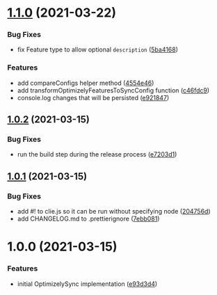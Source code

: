 # [1.1.0](https://github.com/wizeline/optimizely-sync/compare/v1.0.2...v1.1.0) (2021-03-22)


### Bug Fixes

* fix Feature type to allow optional `description` ([5ba4168](https://github.com/wizeline/optimizely-sync/commit/5ba4168e73013990a07874b7ad7630b3813fc1fd))


### Features

* add compareConfigs helper method ([4554e46](https://github.com/wizeline/optimizely-sync/commit/4554e468bb4e7185fa214539aa32a4eb7b7c729d))
* add transformOptimizelyFeaturesToSyncConfig function ([c46fdc9](https://github.com/wizeline/optimizely-sync/commit/c46fdc9344501d09ca41cf04f46eaa83bd031e2c))
* console.log changes that will be persisted ([e921847](https://github.com/wizeline/optimizely-sync/commit/e92184747e5ddcad3e2d4750f58109c71336e56d))

## [1.0.2](https://github.com/wizeline/optimizely-sync/compare/v1.0.1...v1.0.2) (2021-03-15)


### Bug Fixes

* run the build step during the release process ([e7203d1](https://github.com/wizeline/optimizely-sync/commit/e7203d18c67e8a77b4d85523b29be078b66de9c6))

## [1.0.1](https://github.com/wizeline/optimizely-sync/compare/v1.0.0...v1.0.1) (2021-03-15)


### Bug Fixes

* add #! to clie.js so it can be run without specifying node ([204756d](https://github.com/wizeline/optimizely-sync/commit/204756db80baca1e0a99decfab23ebd4c7ef7497))
* add CHANGELOG.md to .prettierignore ([7ebb081](https://github.com/wizeline/optimizely-sync/commit/7ebb08162a8830f737e238d05f0795e3af5d3c79))

# 1.0.0 (2021-03-15)


### Features

* initial OptimizelySync implementation ([e93d3d4](https://github.com/wizeline/optimizely-sync/commit/e93d3d4fe6e732238e7c52942fb05709ea01da3d))
